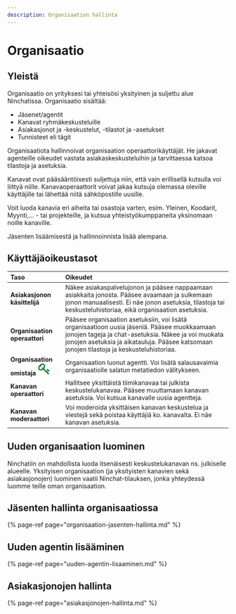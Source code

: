 ```yaml
---
description: Organisaation hallinta
---
```


# Organisaatio

## Yleistä <a id="yleista"></a>

Organisaatio on yrityksesi tai yhteisösi yksityinen ja suljettu alue Ninchatissa. Organisaatio sisältää: 

* Jäsenet/agentit
* Kanavat ryhmäkeskusteluille
* Asiakasjonot ja -keskustelut, -tilastot ja -asetukset
* Tunnisteet eli tägit

Organisaatiota hallinnoivat organisaation operaattorikäyttäjät. He jakavat agenteille oikeudet vastata asiakaskeskusteluihin ja tarvittaessa katsoa tilastoja ja asetuksia.

Kanavat ovat pääsääntöisesti suljettuja niin, että vain erillisellä kutsulla voi liittyä niille. Kanavaoperaattorit voivat jakaa kutsuja olemassa oleville käyttäjille tai lähettää niitä sähköpostille uusille.

Voit luoda kanavia eri aiheita tai osastoja varten, esim. Yleinen, Koodarit, Myynti,... - tai projekteille, ja kutsua yhteistyökumppaneita yksinomaan noille kanaville.

Jäsenten lisäämisestä ja hallinnoinnista lisää alempana.

## Käyttäjäoikeustasot

| Taso | Oikeudet |
| :--- | :--- |
| **Asiakasjonon käsittelijä** | Näkee asiakaspalvelujonon ja pääsee nappaamaan asiakkaita jonosta. Pääsee avaamaan ja sulkemaan jonon manuaalisesti. Ei näe jonon asetuksia, tilastoja tai keskusteluhistoriaa, eikä organisaation asetuksia. |
| **Organisaation operaattori** | Pääsee organisaation asetuksiin, voi lisätä organisaatioon uusia jäseniä. Pääsee muokkaamaan jonojen tageja ja chat-asetuksia. Näkee ja voi muokata jonojen asetuksia ja aikatauluja. Pääsee katsomaan jonojen tilastoja ja keskusteluhistoriaa. |
| **Organisaation omistaja** ![](../.gitbook/assets/owner-key.png)  | Organisaation luonut agentti. Voi lisätä salausavaimia organisaatiolle salatun metatiedon välitykseen. |
| **Kanavan operaattori** | Hallitsee yksittäistä tiimikanavaa tai julkista keskustelukanavaa. Pääsee muuttamaan kanavan asetuksia. Voi kutsua kanavalle uusia agentteja. |
| **Kanavan moderaattori** | Voi moderoida yksittäisen kanavan keskustelua ja viestejä sekä poistaa käyttäjiä ko. kanavalta. Ei näe kanavan asetuksia. |

## Uuden organisaation luominen

Ninchatiin on mahdollista luoda itsenäisesti keskustelukanavan ns. julkiselle alueelle. Yksityisen organisaation \(ja yksityisten kanavien sekä asiakasjonojen\) luominen vaatii Ninchat-tilauksen, jonka yhteydessä luomme teille oman organisaation.

## Jäsenten hallinta organisaatiossa <a id="jasenten-hallinta-organisaatiossa"></a>

{% page-ref page="organisaation-jasenten-hallinta.md" %}

## Uuden agentin lisääminen

{% page-ref page="uuden-agentin-lisaaminen.md" %}

## Asiakasjonojen hallinta

{% page-ref page="asiakasjonojen-hallinta.md" %}



